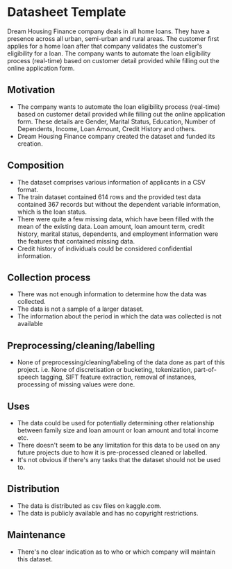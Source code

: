 # Datasheet Template

Dream Housing Finance company deals in all home loans. They have a presence across all urban, semi-urban and rural
areas. The customer first applies for a home loan after that company validates the customer's eligibility for a loan.
The company wants to automate the loan eligibility process (real-time) based on customer detail provided while
filling out the online application form.

## Motivation

- The company wants to automate the loan eligibility process (real-time) based on customer detail provided while filling
  out the online application form. These details are Gender, Marital Status, Education, Number of Dependents, Income,
  Loan Amount, Credit History and others.
- Dream Housing Finance company created the dataset and funded its creation.


## Composition

- The dataset comprises various information of applicants in a CSV format.
- The train dataset contained 614 rows and the provided test data contained 367 records but without the dependent
  variable information, which is the loan status.
- There were quite a few missing data, which have been filled with the mean of the existing data. Loan amount,
  loan amount term, credit history, marital status, dependents, and employment information were the features that
  contained missing data.
- Credit history of individuals could be considered confidential information.

## Collection process

- There was not enough information to determine how the data was collected.
- The data is not a sample of a larger dataset.
- The information about the period in which the data was collected is not available

## Preprocessing/cleaning/labelling

- None of preprocessing/cleaning/labeling of the data done as part of this project. i.e.
  None of discretisation or bucketing, tokenization, part-of-speech tagging, SIFT feature extraction, removal of
  instances, processing of missing values were done.

## Uses

- The data could be used for potentially determining other relationship between family size and loan amount or loan
  amount and total income etc.
- There doesn't seem to be any limitation for this data to be used on any future projects due to how it is pre-processed
  cleaned or labelled.
- It's not obvious if there's any tasks that the dataset should not be used to.

## Distribution

- The data is distributed as csv files on kaggle.com.
- The data is publicly available and has no copyright restrictions.

## Maintenance

- There's no clear indication as to who or which company will maintain this dataset.
